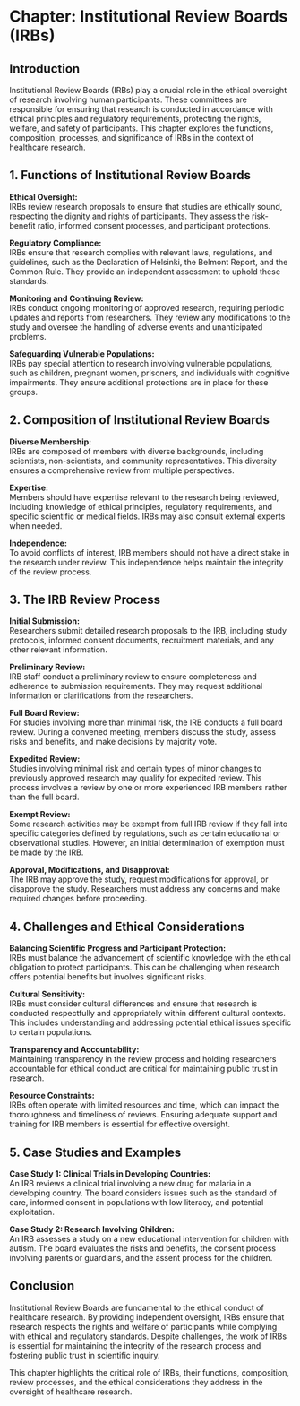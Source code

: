 # Chapter: Institutional Review Boards (IRBs)

## Introduction
Institutional Review Boards (IRBs) play a crucial role in the ethical oversight of research involving human participants. These committees are responsible for ensuring that research is conducted in accordance with ethical principles and regulatory requirements, protecting the rights, welfare, and safety of participants. This chapter explores the functions, composition, processes, and significance of IRBs in the context of healthcare research.

## 1. Functions of Institutional Review Boards

**Ethical Oversight:**  
IRBs review research proposals to ensure that studies are ethically sound, respecting the dignity and rights of participants. They assess the risk-benefit ratio, informed consent processes, and participant protections.

**Regulatory Compliance:**  
IRBs ensure that research complies with relevant laws, regulations, and guidelines, such as the Declaration of Helsinki, the Belmont Report, and the Common Rule. They provide an independent assessment to uphold these standards.

**Monitoring and Continuing Review:**  
IRBs conduct ongoing monitoring of approved research, requiring periodic updates and reports from researchers. They review any modifications to the study and oversee the handling of adverse events and unanticipated problems.

**Safeguarding Vulnerable Populations:**  
IRBs pay special attention to research involving vulnerable populations, such as children, pregnant women, prisoners, and individuals with cognitive impairments. They ensure additional protections are in place for these groups.

## 2. Composition of Institutional Review Boards

**Diverse Membership:**  
IRBs are composed of members with diverse backgrounds, including scientists, non-scientists, and community representatives. This diversity ensures a comprehensive review from multiple perspectives.

**Expertise:**  
Members should have expertise relevant to the research being reviewed, including knowledge of ethical principles, regulatory requirements, and specific scientific or medical fields. IRBs may also consult external experts when needed.

**Independence:**  
To avoid conflicts of interest, IRB members should not have a direct stake in the research under review. This independence helps maintain the integrity of the review process.

## 3. The IRB Review Process

**Initial Submission:**  
Researchers submit detailed research proposals to the IRB, including study protocols, informed consent documents, recruitment materials, and any other relevant information.

**Preliminary Review:**  
IRB staff conduct a preliminary review to ensure completeness and adherence to submission requirements. They may request additional information or clarifications from the researchers.

**Full Board Review:**  
For studies involving more than minimal risk, the IRB conducts a full board review. During a convened meeting, members discuss the study, assess risks and benefits, and make decisions by majority vote.

**Expedited Review:**  
Studies involving minimal risk and certain types of minor changes to previously approved research may qualify for expedited review. This process involves a review by one or more experienced IRB members rather than the full board.

**Exempt Review:**  
Some research activities may be exempt from full IRB review if they fall into specific categories defined by regulations, such as certain educational or observational studies. However, an initial determination of exemption must be made by the IRB.

**Approval, Modifications, and Disapproval:**  
The IRB may approve the study, request modifications for approval, or disapprove the study. Researchers must address any concerns and make required changes before proceeding.

## 4. Challenges and Ethical Considerations

**Balancing Scientific Progress and Participant Protection:**  
IRBs must balance the advancement of scientific knowledge with the ethical obligation to protect participants. This can be challenging when research offers potential benefits but involves significant risks.

**Cultural Sensitivity:**  
IRBs must consider cultural differences and ensure that research is conducted respectfully and appropriately within different cultural contexts. This includes understanding and addressing potential ethical issues specific to certain populations.

**Transparency and Accountability:**  
Maintaining transparency in the review process and holding researchers accountable for ethical conduct are critical for maintaining public trust in research.

**Resource Constraints:**  
IRBs often operate with limited resources and time, which can impact the thoroughness and timeliness of reviews. Ensuring adequate support and training for IRB members is essential for effective oversight.

## 5. Case Studies and Examples

**Case Study 1: Clinical Trials in Developing Countries:**  
An IRB reviews a clinical trial involving a new drug for malaria in a developing country. The board considers issues such as the standard of care, informed consent in populations with low literacy, and potential exploitation.

**Case Study 2: Research Involving Children:**  
An IRB assesses a study on a new educational intervention for children with autism. The board evaluates the risks and benefits, the consent process involving parents or guardians, and the assent process for the children.

## Conclusion
Institutional Review Boards are fundamental to the ethical conduct of healthcare research. By providing independent oversight, IRBs ensure that research respects the rights and welfare of participants while complying with ethical and regulatory standards. Despite challenges, the work of IRBs is essential for maintaining the integrity of the research process and fostering public trust in scientific inquiry.

This chapter highlights the critical role of IRBs, their functions, composition, review processes, and the ethical considerations they address in the oversight of healthcare research.

